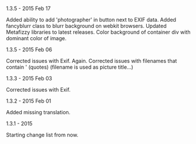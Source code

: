 1.3.5 - 2015 Feb 17

Added ability to add 'photographer' in button next to EXIF data.
Added fancyblurr class to blurr background on webkit browsers.
Updated Metafizzy libraries to latest releases.
Color background of container div with dominant color of image.

1.3.5 - 2015 Feb 06

Corrected issues with Exif. Again.
Corrected issues with filenames that contain ' (quotes) (filename is used as picture title...)

1.3.3 - 2015 Feb 03

Corrected issues with Exif.

1.3.2 - 2015 Feb 01

Added missing translation.

1.3.1 - 2015

Starting change list from now.